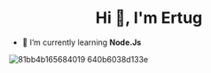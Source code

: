 ####








<h1 align="center">Hi 👋, I'm Ertug</h1>

- 🌱 I’m currently learning **Node.Js**




![81bb4b165684019 640b6038d133e](https://github.com/ertugakmann/ertugakmann/assets/134059022/acb457e2-ea95-4712-9521-1349020d5990)
